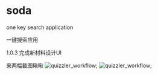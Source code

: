 # soda
one key search application

一键搜索应用

1.0.3  完成新材料设计UI

来两幅截图瞅瞅
![quizzler_workflow](https://github.com/wsk900906/soda/tree/master/screenshot/Screenshot_1.png);
![quizzler_workflow](https://github.com/wsk900906/soda/tree/master/screenshot/Screenshot_2.png);

